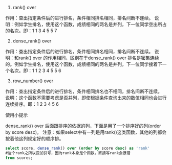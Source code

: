 1. rank() over

作用：查出指定条件后的进行排名，条件相同排名相同，排名间断不连续。 说明：例如学生排名，使用这个函数，成绩相同的两名是并列，下一位同学空出所占的名次。即：1 1 3 4 5 5 7

2. dense_rank() over

作用：查出指定条件后的进行排名，条件相同排名相同，排名间断不连续。 说明：和rank() over 的作用相同，区别在于dense_rank() over 排名是密集连续的。例如学生排名，使用这个函数，成绩相同的两名是并列，下一位同学接着下一个名次。即：1 1 2 3 4 5 5 6

3. row_number() over

作用：查出指定条件后的进行排名，条件相同排名也不相同，排名间断不连续。 说明：这个函数不需要考虑是否并列，即使根据条件查询出来的数值相同也会进行连续排序。即：1 2 3 4 5 6

使用小提示

dense_rank() over 后面跟排序的依据的列，下面是用了一个排序好的列(order by score desc)。 注意：如果select中有一列是用rank()这类函数，其他的列都会按着他这列规定好的顺序排。

```sql
select score, dense_rank() over (order by score desc) as 'rank'
#这个rank之所以要加引号，因为rank本身是个函数，直接写rank会报错
from scores;
```